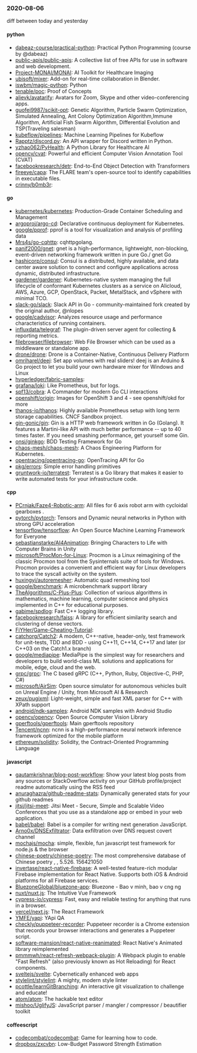 ### 2020-08-06
diff between today and yesterday

#### python
* [dabeaz-course/practical-python](https://github.com/dabeaz-course/practical-python): Practical Python Programming (course by @dabeaz)
* [public-apis/public-apis](https://github.com/public-apis/public-apis): A collective list of free APIs for use in software and web development.
* [Project-MONAI/MONAI](https://github.com/Project-MONAI/MONAI): AI Toolkit for Healthcare Imaging
* [ubisoft/mixer](https://github.com/ubisoft/mixer): Add-on for real-time collaboration in Blender.
* [iswbm/magic-python](https://github.com/iswbm/magic-python): Python 
* [tenable/poc](https://github.com/tenable/poc): Proof of Concepts
* [alievk/avatarify](https://github.com/alievk/avatarify): Avatars for Zoom, Skype and other video-conferencing apps.
* [guofei9987/scikit-opt](https://github.com/guofei9987/scikit-opt): Genetic Algorithm, Particle Swarm Optimization, Simulated Annealing, Ant Colony Optimization Algorithm,Immune Algorithm, Artificial Fish Swarm Algorithm, Differential Evolution and TSP(Traveling salesman) 
* [kubeflow/pipelines](https://github.com/kubeflow/pipelines): Machine Learning Pipelines for Kubeflow
* [Rapptz/discord.py](https://github.com/Rapptz/discord.py): An API wrapper for Discord written in Python.
* [yzhao062/PyHealth](https://github.com/yzhao062/PyHealth): A Python Library for Healthcare AI
* [opencv/cvat](https://github.com/opencv/cvat): Powerful and efficient Computer Vision Annotation Tool (CVAT)
* [facebookresearch/detr](https://github.com/facebookresearch/detr): End-to-End Object Detection with Transformers
* [fireeye/capa](https://github.com/fireeye/capa): The FLARE team's open-source tool to identify capabilities in executable files.
* [crinny/b0mb3r](https://github.com/crinny/b0mb3r):    

#### go
* [kubernetes/kubernetes](https://github.com/kubernetes/kubernetes): Production-Grade Container Scheduling and Management
* [argoproj/argo-cd](https://github.com/argoproj/argo-cd): Declarative continuous deployment for Kubernetes.
* [google/pprof](https://github.com/google/pprof): pprof is a tool for visualization and analysis of profiling data
* [Mrs4s/go-cqhttp](https://github.com/Mrs4s/go-cqhttp): cqhttpgolang.
* [panjf2000/gnet](https://github.com/panjf2000/gnet):  gnet is a high-performance, lightweight, non-blocking, event-driven networking framework written in pure Go./ gnet  Go 
* [hashicorp/consul](https://github.com/hashicorp/consul): Consul is a distributed, highly available, and data center aware solution to connect and configure applications across dynamic, distributed infrastructure.
* [gardener/gardener](https://github.com/gardener/gardener): Kubernetes-native system managing the full lifecycle of conformant Kubernetes clusters as a service on Alicloud, AWS, Azure, GCP, OpenStack, Packet, MetalStack, and vSphere with minimal TCO.
* [slack-go/slack](https://github.com/slack-go/slack): Slack API in Go - community-maintained fork created by the original author, @nlopes
* [google/cadvisor](https://github.com/google/cadvisor): Analyzes resource usage and performance characteristics of running containers.
* [influxdata/telegraf](https://github.com/influxdata/telegraf): The plugin-driven server agent for collecting & reporting metrics.
* [filebrowser/filebrowser](https://github.com/filebrowser/filebrowser):  Web File Browser which can be used as a middleware or standalone app.
* [drone/drone](https://github.com/drone/drone): Drone is a Container-Native, Continuous Delivery Platform
* [omriharel/deej](https://github.com/omriharel/deej): Set app volumes with real sliders! deej is an Arduino & Go project to let you build your own hardware mixer for Windows and Linux
* [hyperledger/fabric-samples](https://github.com/hyperledger/fabric-samples): 
* [grafana/loki](https://github.com/grafana/loki): Like Prometheus, but for logs.
* [spf13/cobra](https://github.com/spf13/cobra): A Commander for modern Go CLI interactions
* [openshift/origin](https://github.com/openshift/origin): Images for OpenShift 3 and 4 - see openshift/okd for more
* [thanos-io/thanos](https://github.com/thanos-io/thanos): Highly available Prometheus setup with long term storage capabilities. CNCF Sandbox project.
* [gin-gonic/gin](https://github.com/gin-gonic/gin): Gin is a HTTP web framework written in Go (Golang). It features a Martini-like API with much better performance -- up to 40 times faster. If you need smashing performance, get yourself some Gin.
* [onsi/ginkgo](https://github.com/onsi/ginkgo): BDD Testing Framework for Go
* [chaos-mesh/chaos-mesh](https://github.com/chaos-mesh/chaos-mesh): A Chaos Engineering Platform for Kubernetes.
* [opentracing/opentracing-go](https://github.com/opentracing/opentracing-go): OpenTracing API for Go
* [pkg/errors](https://github.com/pkg/errors): Simple error handling primitives
* [gruntwork-io/terratest](https://github.com/gruntwork-io/terratest): Terratest is a Go library that makes it easier to write automated tests for your infrastructure code.

#### cpp
* [PCrnjak/Faze4-Robotic-arm](https://github.com/PCrnjak/Faze4-Robotic-arm): All files for 6 axis robot arm with cycloidal gearboxes .
* [pytorch/pytorch](https://github.com/pytorch/pytorch): Tensors and Dynamic neural networks in Python with strong GPU acceleration
* [tensorflow/tensorflow](https://github.com/tensorflow/tensorflow): An Open Source Machine Learning Framework for Everyone
* [sebastianstarke/AI4Animation](https://github.com/sebastianstarke/AI4Animation): Bringing Characters to Life with Computer Brains in Unity
* [microsoft/ProcMon-for-Linux](https://github.com/microsoft/ProcMon-for-Linux): Procmon is a Linux reimagining of the classic Procmon tool from the Sysinternals suite of tools for Windows. Procmon provides a convenient and efficient way for Linux developers to trace the syscall activity on the system.
* [huxingyi/autoremesher](https://github.com/huxingyi/autoremesher): Automatic quad remeshing tool
* [google/benchmark](https://github.com/google/benchmark): A microbenchmark support library
* [TheAlgorithms/C-Plus-Plus](https://github.com/TheAlgorithms/C-Plus-Plus): Collection of various algorithms in mathematics, machine learning, computer science and physics implemented in C++ for educational purposes.
* [gabime/spdlog](https://github.com/gabime/spdlog): Fast C++ logging library.
* [facebookresearch/faiss](https://github.com/facebookresearch/faiss): A library for efficient similarity search and clustering of dense vectors.
* [FiYHer/Game-Cheating-Tutorial](https://github.com/FiYHer/Game-Cheating-Tutorial): 
* [catchorg/Catch2](https://github.com/catchorg/Catch2): A modern, C++-native, header-only, test framework for unit-tests, TDD and BDD - using C++11, C++14, C++17 and later (or C++03 on the Catch1.x branch)
* [google/mediapipe](https://github.com/google/mediapipe): MediaPipe is the simplest way for researchers and developers to build world-class ML solutions and applications for mobile, edge, cloud and the web.
* [grpc/grpc](https://github.com/grpc/grpc): The C based gRPC (C++, Python, Ruby, Objective-C, PHP, C#)
* [microsoft/AirSim](https://github.com/microsoft/AirSim): Open source simulator for autonomous vehicles built on Unreal Engine / Unity, from Microsoft AI & Research
* [zeux/pugixml](https://github.com/zeux/pugixml): Light-weight, simple and fast XML parser for C++ with XPath support
* [android/ndk-samples](https://github.com/android/ndk-samples): Android NDK samples with Android Studio
* [opencv/opencv](https://github.com/opencv/opencv): Open Source Computer Vision Library
* [gperftools/gperftools](https://github.com/gperftools/gperftools): Main gperftools repository
* [Tencent/ncnn](https://github.com/Tencent/ncnn): ncnn is a high-performance neural network inference framework optimized for the mobile platform
* [ethereum/solidity](https://github.com/ethereum/solidity): Solidity, the Contract-Oriented Programming Language

#### javascript
* [gautamkrishnar/blog-post-workflow](https://github.com/gautamkrishnar/blog-post-workflow): Show your latest blog posts from any sources or StackOverflow activity on your GitHub profile/project readme automatically using the RSS feed
* [anuraghazra/github-readme-stats](https://github.com/anuraghazra/github-readme-stats):  Dynamically generated stats for your github readmes
* [jitsi/jitsi-meet](https://github.com/jitsi/jitsi-meet): Jitsi Meet - Secure, Simple and Scalable Video Conferences that you use as a standalone app or embed in your web application.
* [babel/babel](https://github.com/babel/babel):  Babel is a compiler for writing next generation JavaScript.
* [Arno0x/DNSExfiltrator](https://github.com/Arno0x/DNSExfiltrator): Data exfiltration over DNS request covert channel
* [mochajs/mocha](https://github.com/mochajs/mocha):  simple, flexible, fun javascript test framework for node.js & the browser
* [chinese-poetry/chinese-poetry](https://github.com/chinese-poetry/chinese-poetry): The most comprehensive database of Chinese poetry , , 5.526. 156421050
* [invertase/react-native-firebase](https://github.com/invertase/react-native-firebase):  A well-tested feature-rich modular Firebase implementation for React Native. Supports both iOS & Android platforms for all Firebase services.
* [BluezoneGlobal/bluezone-app](https://github.com/BluezoneGlobal/bluezone-app): Bluezone - Bao v minh, bao v cng ng
* [nuxt/nuxt.js](https://github.com/nuxt/nuxt.js): The Intuitive Vue Framework
* [cypress-io/cypress](https://github.com/cypress-io/cypress): Fast, easy and reliable testing for anything that runs in a browser.
* [vercel/next.js](https://github.com/vercel/next.js): The React Framework
* [YMFE/yapi](https://github.com/YMFE/yapi): YApi QA
* [checkly/puppeteer-recorder](https://github.com/checkly/puppeteer-recorder): Puppeteer recorder is a Chrome extension that records your browser interactions and generates a Puppeteer script.
* [software-mansion/react-native-reanimated](https://github.com/software-mansion/react-native-reanimated): React Native's Animated library reimplemented
* [pmmmwh/react-refresh-webpack-plugin](https://github.com/pmmmwh/react-refresh-webpack-plugin): A Webpack plugin to enable "Fast Refresh" (also previously known as Hot Reloading) for React components.
* [sveltejs/svelte](https://github.com/sveltejs/svelte): Cybernetically enhanced web apps
* [stylelint/stylelint](https://github.com/stylelint/stylelint): A mighty, modern style linter
* [pcottle/learnGitBranching](https://github.com/pcottle/learnGitBranching): An interactive git visualization to challenge and educate!
* [atom/atom](https://github.com/atom/atom): The hackable text editor
* [mishoo/UglifyJS](https://github.com/mishoo/UglifyJS): JavaScript parser / mangler / compressor / beautifier toolkit

#### coffeescript
* [codecombat/codecombat](https://github.com/codecombat/codecombat): Game for learning how to code.
* [dropbox/zxcvbn](https://github.com/dropbox/zxcvbn): Low-Budget Password Strength Estimation
